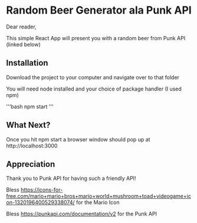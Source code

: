 # Random Beer Generator ala Punk API

Dear reader,

This simple React App will present you with a random beer from Punk API (linked below)

## Installation

Download the project to your computer and navigate over to that folder

You will need node installed and your choice of package handler (I used npm)

'''bash
npm start
'''

## What Next?

Once you hit npm start a browser window should pop up at http://localhost:3000


## Appreciation

Thank you to Punk API for having such a friendly API!

Bless https://icons-for-free.com/mario+mario+bros+mario+world+mushroom+toad+videogame+icon-1320196400529338074/ for the Mario Icon

Bless https://punkapi.com/documentation/v2 for the Punk API
